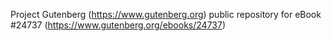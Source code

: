 Project Gutenberg (https://www.gutenberg.org) public repository for eBook #24737 (https://www.gutenberg.org/ebooks/24737)
